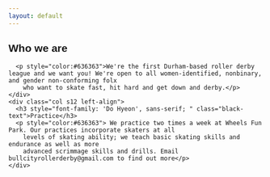 ```yaml
---
layout: default
---
```


<div class="container">
<div class="section">
  <div class="row">
    <div class="col s12 left-align">
      <h2 style="font-family: 'Do Hyeon', sans-serif; " class="black-text">Who we are</h2>

      <p style="color:#636363">We're the first Durham-based roller derby league and we want you! We're open to all women-identified, nonbinary, and gender non-conforming folx
        who want to skate fast, hit hard and get down and derby.</p>
    </div>
    <div class="col s12 left-align">
      <h3 style="font-family: 'Do Hyeon', sans-serif; " class="black-text">Practice</h3>
      <p style="color:#636363"> We practice two times a week at Wheels Fun Park. Our practices incorporate skaters at all
        levels of skating ability; we teach basic skating skills and endurance as well as more
        advanced scrimmage skills and drills. Email bullcityrollerderby@gmail.com to find out more</p>
    </div>
  </div>
</div>
</div>
